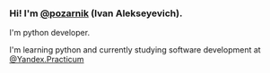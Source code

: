 ### Hi! I'm [**@pozarnik**](https://github.com/pozarnik) (Ivan Alekseyevich).

I'm python developer. 

I'm learning python and currently studying software development at [@Yandex.Practicum](https://practicum.yandex.com)
